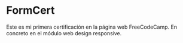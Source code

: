 # FormCert

Este es mi primera certificación en la página web FreeCodeCamp. En concreto en el módulo web design responsive.
